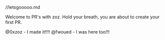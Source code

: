 //letsgooooo.md 

Welcome to PR's with zoz. Hold your breath, you are about to create your first PR. 


@0xzoz - I made it!!!!
@fwoued - I was here too!!!